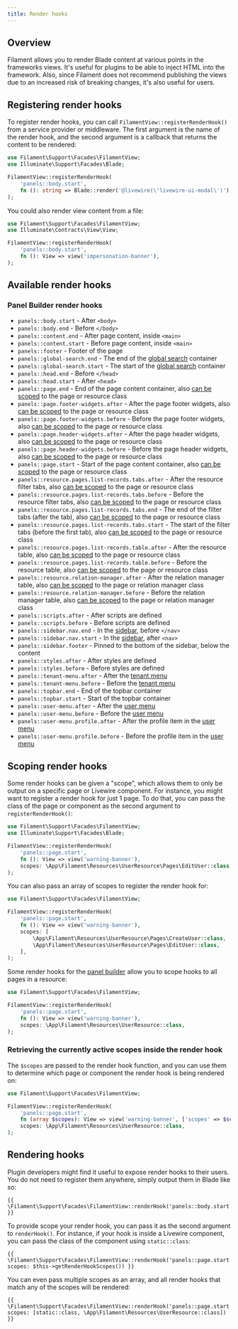 ```yaml
---
title: Render hooks
---
```


## Overview

Filament allows you to render Blade content at various points in the frameworks views. It's useful for plugins to be able to inject HTML into the framework. Also, since Filament does not recommend publishing the views due to an increased risk of breaking changes, it's also useful for users.

## Registering render hooks

To register render hooks, you can call `FilamentView::registerRenderHook()` from a service provider or middleware. The first argument is the name of the render hook, and the second argument is a callback that returns the content to be rendered:

```php
use Filament\Support\Facades\FilamentView;
use Illuminate\Support\Facades\Blade;

FilamentView::registerRenderHook(
    'panels::body.start',
    fn (): string => Blade::render('@livewire(\'livewire-ui-modal\')'),
);
```

You could also render view content from a file:

```php
use Filament\Support\Facades\FilamentView;
use Illuminate\Contracts\View\View;

FilamentView::registerRenderHook(
    'panels::body.start',
    fn (): View => view('impersonation-banner'),
);
```

## Available render hooks

### Panel Builder render hooks

- `panels::body.start` - After `<body>`
- `panels::body.end` - Before `</body>`
- `panels::content.end` - After page content, inside `<main>`
- `panels::content.start` - Before page content, inside `<main>`
- `panels::footer` - Footer of the page
- `panels::global-search.end` - The end of the [global search](../panels/resources/global-search) container
- `panels::global-search.start` - The start of the [global search](../panels/resources/global-search) container
- `panels::head.end` - Before `</head>`
- `panels::head.start` - After `<head>`
- `panels::page.end` - End of the page content container, also [can be scoped](#scoping-render-hooks) to the page or resource class
- `panels::page.footer-widgets.after` - After the page footer widgets, also [can be scoped](#scoping-render-hooks) to the page or resource class
- `panels::page.footer-widgets.before` - Before the page footer widgets, also [can be scoped](#scoping-render-hooks) to the page or resource class
- `panels::page.header-widgets.after` - After the page header widgets, also [can be scoped](#scoping-render-hooks) to the page or resource class
- `panels::page.header-widgets.before` - Before the page header widgets, also [can be scoped](#scoping-render-hooks) to the page or resource class
- `panels::page.start` - Start of the page content container, also [can be scoped](#scoping-render-hooks) to the page or resource class
- `panels::resource.pages.list-records.tabs.after` - After the resource filter tabs, also [can be scoped](#scoping-render-hooks) to the page or resource class
- `panels::resource.pages.list-records.tabs.before` - Before the resource filter tabs, also [can be scoped](#scoping-render-hooks) to the page or resource class
- `panels::resource.pages.list-records.tabs.end` - The end of the filter tabs (after the tab), also [can be scoped](#scoping-render-hooks) to the page or resource class
- `panels::resource.pages.list-records.tabs.start` - The start of the filter tabs (before the first tab), also [can be scoped](#scoping-render-hooks) to the page or resource class
- `panels::resource.pages.list-records.table.after` - After the resource table, also [can be scoped](#scoping-render-hooks) to the page or resource class
- `panels::resource.pages.list-records.table.before` - Before the resource table, also [can be scoped](#scoping-render-hooks) to the page or resource class
- `panels::resource.relation-manager.after` - After the relation manager table, also [can be scoped](#scoping-render-hooks) to the page or relation manager class
- `panels::resource.relation-manager.before` - Before the relation manager table, also [can be scoped](#scoping-render-hooks) to the page or relation manager class
- `panels::scripts.after` - After scripts are defined
- `panels::scripts.before` - Before scripts are defined
- `panels::sidebar.nav.end` - In the [sidebar](../panels/navigation), before `</nav>`
- `panels::sidebar.nav.start` - In the [sidebar](../panels/navigation), after `<nav>`
- `panels::sidebar.footer` - Pinned to the bottom of the sidebar, below the content
- `panels::styles.after` - After styles are defined
- `panels::styles.before` - Before styles are defined
- `panels::tenant-menu.after` - After the [tenant menu](../panels/tenancy#customizing-the-tenant-menu)
- `panels::tenant-menu.before` - Before the [tenant menu](../panels/tenancy#customizing-the-tenant-menu)
- `panels::topbar.end` - End of the topbar container
- `panels::topbar.start` - Start of the topbar container
- `panels::user-menu.after` - After the [user menu](../panels/navigation#customizing-the-user-menu)
- `panels::user-menu.before` - Before the [user menu](../panels/navigation#customizing-the-user-menu)
- `panels::user-menu.profile.after` - After the profile item in the [user menu](../panels/navigation#customizing-the-user-menu)
- `panels::user-menu.profile.before` - Before the profile item in the [user menu](../panels/navigation#customizing-the-user-menu)

## Scoping render hooks

Some render hooks can be given a "scope", which allows them to only be output on a specific page or Livewire component. For instance, you might want to register a render hook for just 1 page. To do that, you can pass the class of the page or component as the second argument to `registerRenderHook()`:

```php
use Filament\Support\Facades\FilamentView;
use Illuminate\Support\Facades\Blade;

FilamentView::registerRenderHook(
    'panels::page.start',
    fn (): View => view('warning-banner'),
    scopes: \App\Filament\Resources\UserResource\Pages\EditUser::class,
);
```

You can also pass an array of scopes to register the render hook for:

```php
use Filament\Support\Facades\FilamentView;

FilamentView::registerRenderHook(
    'panels::page.start',
    fn (): View => view('warning-banner'),
    scopes: [
        \App\Filament\Resources\UserResource\Pages\CreateUser::class,
        \App\Filament\Resources\UserResource\Pages\EditUser::class,
    ],
);
```

Some render hooks for the [panel builder](#panel-builder-render-hooks) allow you to scope hooks to all pages in a resource:

```php
use Filament\Support\Facades\FilamentView;

FilamentView::registerRenderHook(
    'panels::page.start',
    fn (): View => view('warning-banner'),
    scopes: \App\Filament\Resources\UserResource::class,
);
```

### Retrieving the currently active scopes inside the render hook

The `$scopes` are passed to the render hook function, and you can use them to determine which page or component the render hook is being rendered on:

```php
use Filament\Support\Facades\FilamentView;

FilamentView::registerRenderHook(
    'panels::page.start',
    fn (array $scopes): View => view('warning-banner', ['scopes' => $scopes]),
    scopes: \App\Filament\Resources\UserResource::class,
);
```

## Rendering hooks

Plugin developers might find it useful to expose render hooks to their users. You do not need to register them anywhere, simply output them in Blade like so:

```blade
{{ \Filament\Support\Facades\FilamentView::renderHook('panels::body.start') }}
```

To provide scope your render hook, you can pass it as the second argument to `renderHook()`. For instance, if your hook is inside a Livewire component, you can pass the class of the component using `static::class`:

```blade
{{ \Filament\Support\Facades\FilamentView::renderHook('panels::page.start', scopes: $this->getRenderHookScopes()) }}
```

You can even pass multiple scopes as an array, and all render hooks that match any of the scopes will be rendered:

```blade
{{ \Filament\Support\Facades\FilamentView::renderHook('panels::page.start', scopes: [static::class, \App\Filament\Resources\UserResource::class]) }}
```
